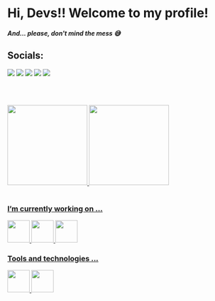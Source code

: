 # Hi, Devs!! Welcome to my profile!

##### And... please, don't mind the mess 😅

## Socials:
<div>
  <a href="https://www.linkedin.com/in/rafael-ribeiro-88731822b" target="_blank"><img src="https://img.shields.io/badge/-LinkedIn-%230077B5?style=for-the-badge&logo=linkedin&logoColor=white" target="_blank"></a>
  <a href="https://instagram.com/rafaelc.rb" target="_blank"><img src="https://img.shields.io/badge/-Instagram-%23E4405F?style=for-the-badge&logo=instagram&logoColor=white" target="_blank"></a>
  <a href="https://www.twitter.com/rafac_rb" target="_blank"><img src="https://img.shields.io/badge/twitter-00acee?style=for-the-badge&logo=twitter&logoColor=white" target="_blank"></a>
  <a href="https://www.twitch.tv/r_rafa__" target="_blank"><img src="https://img.shields.io/badge/Twitch-9146FF?style=for-the-badge&logo=twitch&logoColor=white" target="_blank"></a>
  <a href = "mailto:rafaelcrd.ribeiro@gmail.com"><img src="https://img.shields.io/badge/Gmail-D14836?style=for-the-badge&logo=gmail&logoColor=white" target="_blank"></a>
</div>

</br></br>

<div>
  <a href="https://github.com/rafaelc-rb">
  <img height="180em" src="https://github-readme-stats.vercel.app/api?username=rafaelc-rb&show_icons=true&theme=dracula&include_all_commits=true&count_private=true"/>
  <img height="180em" src="https://github-readme-stats.vercel.app/api/top-langs/?username=rafaelc-rb&layout=compact&langs_count=7&theme=dracula"/> 
</div>

</br>  
  
### I’m currently working on ...

<img src="https://cdn.jsdelivr.net/gh/devicons/devicon/icons/react/react-original-wordmark.svg" width="50" height="50" /> <img src="https://cdn.jsdelivr.net/gh/devicons/devicon/icons/flutter/flutter-original.svg" width="50" height="50" /> <img src="https://cdn.jsdelivr.net/gh/devicons/devicon/icons/typescript/typescript-plain.svg" width="50" height="50" />


### Tools and technologies ...

<img src="https://cdn.jsdelivr.net/gh/devicons/devicon/icons/vscode/vscode-original.svg" width="50" height="50" /> <img src="https://cdn.jsdelivr.net/gh/devicons/devicon/icons/git/git-original.svg" width="50" height="50" />
          

<!--
**rafaelc-rb/rafaelc-rb** is a ✨ _special_ ✨ repository because its `README.md` (this file) appears on your GitHub profile.

Here are some ideas to get you started:

- 🔭 I’m currently working on ...
- 🌱 I’m currently learning ...
- 👯 I’m looking to collaborate on ...
- 🤔 I’m looking for help with ...
- 💬 Ask me about ...
- 📫 How to reach me: ...
- 😄 Pronouns: ...
- ⚡ Fun fact: ...
-->
